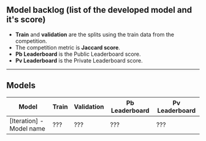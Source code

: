 ## Model backlog (list of the developed model and it's score)
- **Train** and **validation** are the splits using the train data from the competition.
- The competition metric is **Jaccard score**.
- **Pb Leaderboard** is the Public Leaderboard score.
- **Pv Leaderboard** is the Private Leaderboard score.

---

## Models

|Model|Train|Validation|Pb Leaderboard|Pv Leaderboard|
|-----|-----|----------|--------------|--------------|
|[Iteration] - Model name|???|???|???|???|
